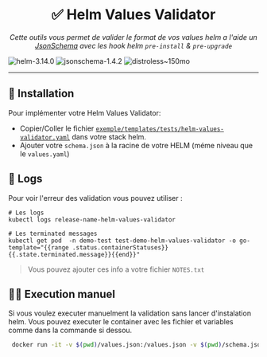 <div style="text-align: center;">

# ✅ Helm Values Validator

*Cette outils vous permet de valider le format de vos values helm a l'aide un [JsonSchema](https://json-schema.org/) avec les hook helm `pre-install` & `pre-upgrade`*


</div>

![helm-3.14.0](https://img.shields.io/badge/helm-3.14.0-informational?style=flat-square)
![jsonschema-1.4.2](https://img.shields.io/badge/jsonschema-1.4.2-informational?style=flat-square)
![distroless~150mo](https://img.shields.io/badge/distroless-~150mo-informational?style=flat-square)

---

## 🚀 Installation

Pour implémenter votre Helm Values Validator:

- Copier/Coller le fichier [`exemple/templates/tests/helm-values-validator.yaml`](exemple/templates/tests/helm-values-validator.yaml) dans votre stack helm.
- Ajouter votre `schema.json` à la racine de votre HELM (méme niveau que le `values.yaml`)

## 📝 Logs

Pour voir l'erreur des validation vous pouvez utiliser :

```shell
# Les logs
kubectl logs release-name-helm-values-validator

# Les terminated messages
kubectl get pod  -n demo-test test-demo-helm-values-validator -o go-template="{{range .status.containerStatuses}}{{.state.terminated.message}}{{end}}"
```

> Vous pouvez ajouter ces info a votre fichier `NOTES.txt`

## 🧑‍🔧 Execution manuel
Si vous voulez executer manuelment la validation sans lancer d'instalation helm.
Vous pouvez executer le container avec les fichier et variables comme dans la commande si dessou.

```bash
 docker run -it -v $(pwd)/values.json:/values.json -v $(pwd)/schema.json:/schema.json -e SCHEMA_FILE=/schema.json -e VALUES_FILE=/values.json franckrst/helm-values-validator:0.0.0-alpha
```

